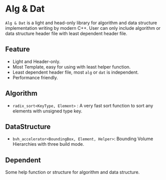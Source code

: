 # Alg & Dat

`Alg & Dat` is a light and head-only library for algorithm and data structure implementation writing by modern C++. User can only include algorithm or data structure header file with least dependent header file.

## Feature

- Light and Header-only.
- Most Template, easy for using with least helper function.
- Least dependent header file, most `alg` or `dat` is independent.
- Performance friendly.

## Algorithm

- `radix_sort<KeyType, Element>` : A very fast sort function to sort any elements with unsigned type key.

## DataStructure

- `bvh_accelerator<BoundingBox, Element, Helper>`: Bounding Volume Hierarchies with three build mode.

## Dependent

Some help function or structure for algorithm and data structure.